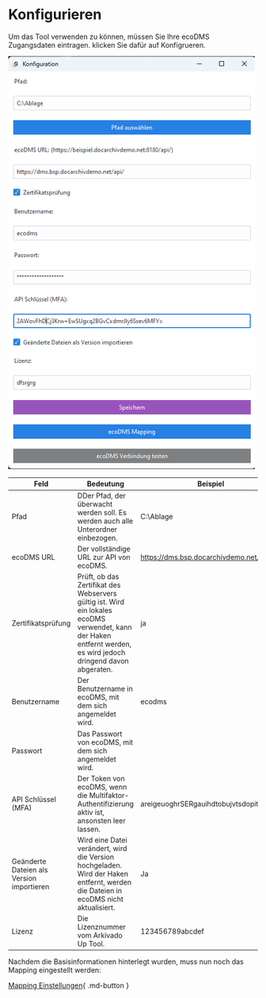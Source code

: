 # Konfigurieren


Um das Tool verwenden zu können, müssen Sie Ihre ecoDMS Zugangsdaten eintragen. 
klicken Sie dafür auf Konfigrueren. 

![Konfig](<../3. Konfiguration/img/Konfig.png>)



| Feld                                      | Bedeutung                                                                                                                                                | Beispiel                                |
| ----------------------------------------- | --------------------------------------------------------------------------------------------------------------------------------------------------------- | --------------------------------------- |
| Pfad                                      | DDer Pfad, der überwacht werden soll. Es werden auch alle Unterordner einbezogen.                                                                      | C:\Ablage                               |
| ecoDMS URL                            | Der vollständige URL zur API von ecoDMS.                                                                                                         | https://dms.bsp.docarchivdemo.net/api/  |
| Zertifikatsprüfung                        | Prüft, ob das Zertifikat des Webservers gültig ist. Wird ein lokales ecoDMS verwendet, kann der Haken entfernt werden, es wird jedoch dringend davon abgeraten. | ja                                      |
| Benutzername                              | Der Benutzername in ecoDMS, mit dem sich angemeldet wird.                                                                                             | ecodms                                  |
| Passwort                                  | Das Passwort von ecoDMS, mit dem sich angemeldet wird.                                                                                          |
| API Schlüssel (MFA)                       | Der Token von ecoDMS, wenn die Multifaktor-Authentifizierung aktiv ist, ansonsten leer lassen.                                               | areigeuoghrSERgauihdtobujvtsdopitbastd= |
|Geänderte Dateien als Version importieren | Wird eine Datei verändert, wird die Version hochgeladen. Wird der Haken entfernt, werden die Dateien in ecoDMS nicht aktualisiert.                           | Ja                                      |
| Lizenz                                    | Die Lizenznummer vom Arkivado Up Tool.                                                                                                                   | 123456789abcdef                         |


Nachdem die Basisinformationen hinterlegt wurden, muss nun noch das Mapping eingestellt werden:

[Mapping Einstellungen](005config_mapping.md){ .md-button }